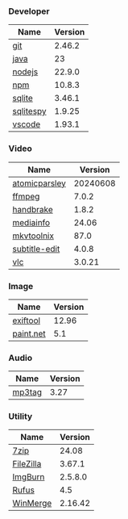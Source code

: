 
### Developer
Name                                                                       | Version
----                                                                       | -------
[git](https://github.com/git-for-windows/git/releases)                     | 2.46.2
[java](https://www.oracle.com/java/technologies/downloads/)                | 23
[nodejs](https://nodejs.org/en/download/current/)                          | 22.9.0
[npm](https://github.com/npm/cli)                                          | 10.8.3
[sqlite](http://www.sqlite.org/download.html)                              | 3.46.1
[sqlitespy](http://www.yunqa.de/delphi/doku.php/products/sqlitespy/index)  | 1.9.25
[vscode](https://code.visualstudio.com/updates)                            | 1.93.1

### Video
Name                                                                       | Version
----                                                                       | -------
[atomicparsley](https://github.com/wez/atomicparsley)                      | 20240608
[ffmpeg](http://www.ffmpeg.org/download.html)                              | 7.0.2
[handbrake](http://handbrake.fr/downloads.php)                             | 1.8.2
[mediainfo](http://mediaarea.net/us/MediaInfo/Download/Windows)            | 24.06
[mkvtoolnix](https://mkvtoolnix.download/downloads.html)                   | 87.0
[subtitle-edit](https://github.com/SubtitleEdit/subtitleedit/releases)     | 4.0.8
[vlc](https://www.videolan.org/vlc/download-windows.html)                  | 3.0.21

### Image
Name                                                                       | Version
----                                                                       | -------
[exiftool](http://www.sno.phy.queensu.ca/~phil/exiftool/)                  | 12.96
[paint.net](http://www.getpaint.net/download.html)                         | 5.1

### Audio
Name                                                                       | Version
----                                                                       | -------
[mp3tag](http://www.mp3tag.de/en/download.html)                            | 3.27

### Utility
Name                                                                       | Version
----                                                                       | -------
[7zip](http://www.7-zip.org/download.html)                                 | 24.08
[FileZilla](https://filezilla-project.org/download.php?show_all=1)         | 3.67.1
[ImgBurn](http://www.imgburn.com/index.php?act=download)                   | 2.5.8.0
[Rufus](https://github.com/pbatard/rufus/releases)                         | 4.5
[WinMerge](http://winmerge.org/downloads/)                                 | 2.16.42
